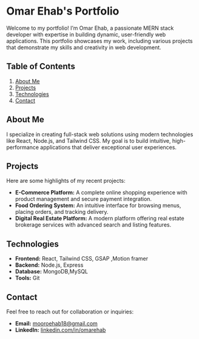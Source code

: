 # Omar Ehab's Portfolio

Welcome to my portfolio! I’m Omar Ehab, a passionate MERN stack developer with expertise in building dynamic, user-friendly web applications. This portfolio showcases my work, including various projects that demonstrate my skills and creativity in web development.

## Table of Contents

1. [About Me](#about-me)
2. [Projects](#projects)
3. [Technologies](#technologies)
4. [Contact](#contact)

## About Me

I specialize in creating full-stack web solutions using modern technologies like React, Node.js, and Tailwind CSS. My goal is to build intuitive, high-performance applications that deliver exceptional user experiences.

## Projects

Here are some highlights of my recent projects:

- **E-Commerce Platform:** A complete online shopping experience with product management and secure payment integration.
- **Food Ordering System:** An intuitive interface for browsing menus, placing orders, and tracking delivery.
- **Digital Real Estate Platform:** A modern platform offering real estate brokerage services with advanced search and listing features.

## Technologies

- **Frontend:** React, Tailwind CSS, GSAP ,Motion framer
- **Backend:** Node.js, Express
- **Database:** MongoDB,MySQL
- **Tools:** Git

## Contact

Feel free to reach out for collaboration or inquiries:

- **Email:** [mooroehab18@gmail.com](mailto:mooroehab18@gmail.com)
- **LinkedIn:** [linkedin.com/in/omarehab](https://www.linkedin.com/in/omarehab01/)
